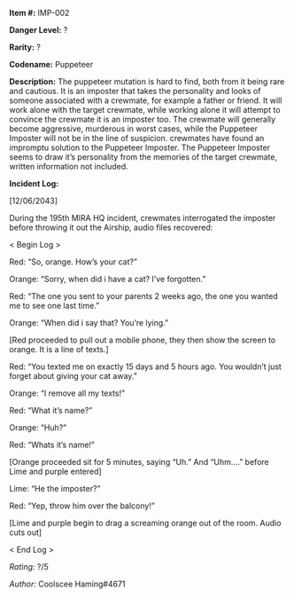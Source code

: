 **Item #:** 
IMP-002

**Danger Level:** ?

**Rarity:** ?

**Codename:** 
Puppeteer

**Description:** 
The puppeteer mutation is hard to find, both from it being rare and cautious. It is an imposter that takes the personality and looks of someone associated with a crewmate, for example a father or friend. It will work alone with the target crewmate, while working alone it will attempt to convince the crewmate it is an imposter too. The crewmate will generally become aggressive, murderous in worst cases, while the Puppeteer Imposter will not be in the line of suspicion. crewmates have found an impromptu solution to the Puppeteer Imposter. The Puppeteer Imposter seems to draw it’s personality from the memories of the target crewmate, written information not included.

**Incident Log:**

[12/06/2043]

During the 195th MIRA HQ incident, crewmates interrogated the imposter before throwing it out the Airship, audio files recovered:

< Begin Log >

Red: “So, orange. How’s your cat?”

Orange: “Sorry, when did i have a cat? I’ve forgotten.”

Red: “The one you sent to your parents 2 weeks ago, the one you wanted me to see one last time.”

Orange: “When did i say that? You’re lying.”

[Red proceeded to pull out a mobile phone, they then show the screen to orange. It is a line of texts.]

Red: “You texted me on exactly 15 days and 5 hours ago. You wouldn’t just forget about giving your cat away.”

Orange: “I remove all my texts!”

Red: “What it’s name?”

Orange: “Huh?”

Red: “Whats it’s name!”

[Orange proceeded sit for 5 minutes, saying “Uh.” And “Uhm....” before Lime and purple entered]

Lime: “He the imposter?”

Red: “Yep, throw him over the balcony!”

[Lime and purple begin to drag a screaming orange out of the room. Audio cuts out]

< End Log >

*Rating:*
?/5

*Author:*
Coolscee Haming#4671

